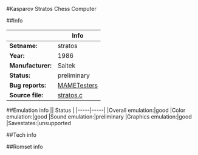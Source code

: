 #Kasparov Stratos Chess Computer

##Info

||Info|
|-----|-----|
|**Setname:**|stratos
|**Year:**|1986
|**Manufacturer:**|Saitek
|**Status:**|preliminary
|**Bug reports:**|[MAMETesters](http://mametesters.org/view_all_set.php?type=1&temporary=y&search=stratos.c)
|**Source file:**|[stratos.c](https://github.com/mamedev/mame/blob/master/src/mess/drivers/stratos.c)

##Emulation info
|| Status |
|-----|-----|
|Overall emulation:|good
|Color emulation:|good
|Sound emulation:|preliminary
|Graphics emulation:|good
|Savestates:|unsupported

##Tech info

##Romset info

<!--- START OF EDITED COMMENT DO NOT TOUCH TEXT ABOVE-->
